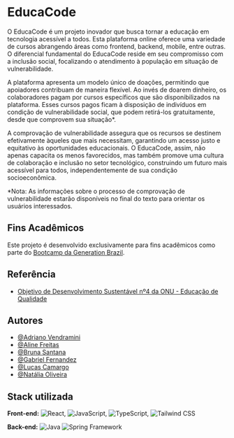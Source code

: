# EducaCode

O EducaCode é um projeto inovador que busca tornar a educação em tecnologia acessível a todos. Esta plataforma online oferece uma variedade de cursos abrangendo áreas como frontend, backend, mobile, entre outras. O diferencial fundamental do EducaCode reside em seu compromisso com a inclusão social, focalizando o atendimento à população em situação de vulnerabilidade.

A plataforma apresenta um modelo único de doações, permitindo que apoiadores contribuam de maneira flexível. Ao invés de doarem dinheiro, os colaboradores pagam por cursos específicos que são disponibilizados na plataforma. Esses cursos pagos ficam à disposição de indivíduos em condição de vulnerabilidade social, que podem retirá-los gratuitamente, desde que comprovem sua situação*.

A comprovação de vulnerabilidade assegura que os recursos se destinem efetivamente àqueles que mais necessitam, garantindo um acesso justo e equitativo às oportunidades educacionais. O EducaCode, assim, não apenas capacita os menos favorecidos, mas também promove uma cultura de colaboração e inclusão no setor tecnológico, construindo um futuro mais acessível para todos, independentemente de sua condição socioeconômica.

*Nota: As informações sobre o processo de comprovação de vulnerabilidade estarão disponíveis no final do texto para orientar os usuários interessados.

## Fins Acadêmicos

Este projeto é desenvolvido exclusivamente para fins acadêmicos como parte do [Bootcamp da Generation Brazil](https://brazil.generation.org/).

## Referência

 - [Objetivo de Desenvolvimento Sustentável nº4 da ONU - Educação de Qualidade ](https://brasil.un.org/pt-br/sdgs/4)

## Autores

- [@Adriano Vendramini](https://github.com/adrivendra)
- [@Aline Freitas](https://github.com/linefs)
- [@Bruna Santana](https://github.com/brunaSaNu)
- [@Gabriel Fernandez](https://github.com/GabrielFernandez26)
- [@Lucas Camargo](https://github.com/camargollucas)
- [@Natália Oliveira](https://github.com/nataliabpo)

## Stack utilizada

**Front-end:** ![React](https://img.icons8.com/?size=256&id=bzf0DqjXFHIW&format=png), ![JavaScript](https://img.icons8.com/?size=256&id=39853&format=png), ![TypeScript](https://img.icons8.com/?size=256&id=vMqgHSToxrJR&format=png), ![Tailwind CSS](https://img.icons8.com/?size=256&id=CIAZz2CYc6Kc&format=png)

**Back-end:** ![Java](https://img.icons8.com/?size=256&id=2572&format=png) ![Spring Framework](https://img.icons8.com/?size=256&id=90519&format=png)
